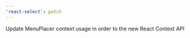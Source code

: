 ```yaml
---
'react-select': patch
---
```


Update MenuPlacer context usage in order to the new React Context API
